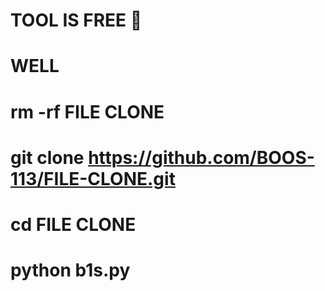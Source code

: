 # TOOL IS FREE 💚
# WELL
# rm -rf FILE CLONE
# git clone https://github.com/BOOS-113/FILE-CLONE.git
# cd FILE CLONE
# python b1s.py
